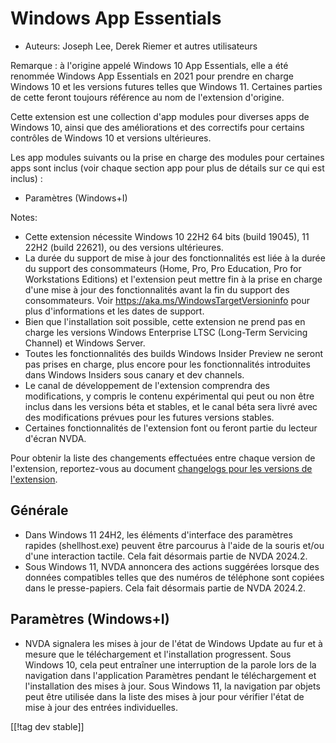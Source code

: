 # Windows App Essentials #

* Auteurs: Joseph Lee, Derek Riemer et autres utilisateurs

Remarque : à l'origine appelé Windows 10 App Essentials, elle a été renommée
Windows App Essentials en 2021 pour prendre en charge Windows 10 et les
versions futures telles que Windows 11. Certaines parties de cette feront
toujours référence au nom de l'extension d'origine.

Cette extension est une collection d'app modules pour diverses apps de
Windows 10, ainsi que des améliorations et des correctifs pour certains
contrôles de Windows 10 et versions ultérieures.

Les app modules suivants ou la prise en charge des modules pour certaines
apps sont inclus (voir chaque section app pour plus de détails sur ce qui
est inclus) :

* Paramètres (Windows+I)

Notes:

* Cette extension nécessite Windows 10 22H2 64 bits (build 19045), 11 22H2
  (build 22621), ou des versions ultérieures.
* La durée du support de mise à jour des fonctionnalités est liée à la durée
  du support des consommateurs (Home, Pro, Pro Education, Pro for
  Workstations Editions) et l'extension peut mettre fin à la prise en charge
  d'une mise à jour des fonctionnalités avant la fin du support des
  consommateurs. Voir <https://aka.ms/WindowsTargetVersioninfo> pour plus
  d'informations et les dates de support.
* Bien que l'installation soit possible, cette extension ne prend pas en
  charge les versions Windows Enterprise LTSC (Long-Term Servicing Channel)
  et Windows Server.
* Toutes les fonctionnalités des builds Windows Insider Preview ne seront
  pas prises en charge, plus encore pour les fonctionnalités introduites
  dans Windows Insiders sous canary et dev channels.
* Le canal de développement de l'extension comprendra des modifications, y
  compris le contenu expérimental qui peut ou non être inclus dans les
  versions béta et stables, et le canal béta sera livré avec des
  modifications prévues pour les futures versions stables.
* Certaines fonctionnalités de l'extension font ou feront partie du lecteur
  d'écran NVDA.

Pour obtenir la liste des changements effectuées entre chaque version de
l'extension, reportez-vous au document [changelogs pour les versions de
l'extension][1].

## Générale

* Dans Windows 11 24H2, les éléments d'interface des paramètres rapides
  (shellhost.exe) peuvent être parcourus à l'aide de la souris et/ou d'une
  interaction tactile. Cela fait désormais partie de NVDA 2024.2.
* Sous Windows 11, NVDA annoncera des actions suggérées lorsque des données
  compatibles telles que des numéros de téléphone sont copiées dans le
  presse-papiers. Cela fait désormais partie de NVDA 2024.2.

## Paramètres (Windows+I)

* NVDA signalera les mises à jour de l'état de Windows Update au fur et à
  mesure que le téléchargement et l'installation progressent. Sous Windows
  10, cela peut entraîner une interruption de la parole lors de la
  navigation dans l'application Paramètres pendant le téléchargement et
  l'installation des mises à jour. Sous Windows 11, la navigation par objets
  peut être utilisée dans la liste des mises à jour pour vérifier l'état de
  mise à jour des entrées individuelles.

[[!tag dev stable]]

[1]: https://github.com/josephsl/wintenapps/wiki/w10changelog
